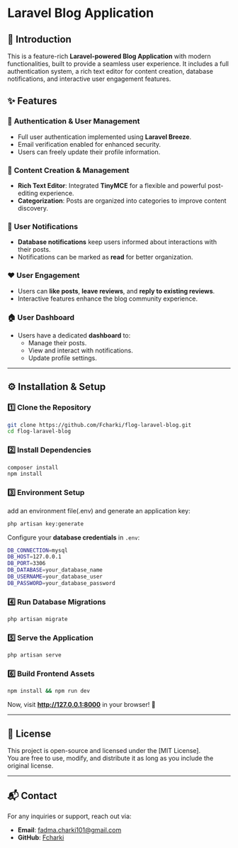 # Laravel Blog Application

## 🚀 Introduction
This is a feature-rich **Laravel-powered Blog Application** with modern functionalities, built to provide a seamless user experience. It includes a full authentication system, a rich text editor for content creation, database notifications, and interactive user engagement features.

## ✨ Features

### 🔐 **Authentication & User Management**
- Full user authentication implemented using **Laravel Breeze**.
- Email verification enabled for enhanced security.
- Users can freely update their profile information.

### 📝 **Content Creation & Management**
- **Rich Text Editor**: Integrated **TinyMCE** for a flexible and powerful post-editing experience.
- **Categorization**: Posts are organized into categories to improve content discovery.

### 🔔 **User Notifications**
- **Database notifications** keep users informed about interactions with their posts.
- Notifications can be marked as **read** for better organization.

### ❤️ **User Engagement**
- Users can **like posts**, **leave reviews**, and **reply to existing reviews**.
- Interactive features enhance the blog community experience.

### 🏠 **User Dashboard**
- Users have a dedicated **dashboard** to:
  - Manage their posts.
  - View and interact with notifications.
  - Update profile settings.

---

## ⚙️ Installation & Setup

### **1️⃣ Clone the Repository**
```sh
git clone https://github.com/Fcharki/flog-laravel-blog.git
cd flog-laravel-blog
```

### **2️⃣ Install Dependencies**
```sh
composer install
npm install
```

### **3️⃣ Environment Setup**
add an environment file(.env) and generate an application key:
```sh
php artisan key:generate
```
Configure your **database credentials** in `.env`:
```sh
DB_CONNECTION=mysql
DB_HOST=127.0.0.1
DB_PORT=3306
DB_DATABASE=your_database_name
DB_USERNAME=your_database_user
DB_PASSWORD=your_database_password
```

### **4️⃣ Run Database Migrations**
```sh
php artisan migrate
```

### **5️⃣ Serve the Application**
```sh
php artisan serve
```

### **6️⃣ Build Frontend Assets**
```sh
npm install && npm run dev
```

Now, visit **http://127.0.0.1:8000** in your browser! 🚀

---

## 📜 License
This project is open-source and licensed under the [MIT License].  
You are free to use, modify, and distribute it as long as you include the original license.

---

## 📬 Contact
For any inquiries or support, reach out via:
- **Email**: fadma.charki101@gmail.com
- **GitHub**: [Fcharki](https://github.com/Fcharki/)

